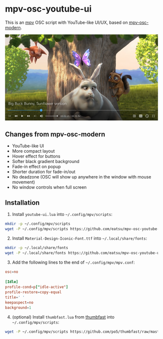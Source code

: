 # mpv-osc-youtube-ui

This is an [mpv](https://github.com/mpv-player/mpv) OSC script with YouTube-like UI/UX, based on [mpv-osc-modern](https://github.com/maoiscat/mpv-osc-modern).

![preview](preview.png?raw=true)

## Changes from mpv-osc-modern

- YouTube-like UI
- More compact layout
- Hover effect for buttons
- Softer black gradient background
- Fade-in effect on popup
- Shorter duration for fade-in/out
- No deadzone (OSC will show up anywhere in the window with mouse movement)
- No window controls when full screen

## Installation

1. Install `youtube-ui.lua` into `~/.config/mpv/scripts`:

```sh
mkdir -p ~/.config/mpv/scripts
wget -P ~/.config/mpv/scripts https://github.com/eatsu/mpv-osc-youtube-ui/raw/main/youtube-ui.lua
```

2. Install `Material-Design-Iconic-Font.ttf` into `~/.local/share/fonts`:

```sh
mkdir -p ~/.local/share/fonts
wget -P ~/.local/share/fonts https://github.com/eatsu/mpv-osc-youtube-ui/raw/main/Material-Design-Iconic-Font.ttf
```

3. Add the following lines to the end of `~/.config/mpv/mpv.conf`:

```conf
osc=no

[Idle]
profile-cond=p["idle-active"]
profile-restore=copy-equal
title=' '
keepaspect=no
background=1
```

4. (optional) Install `thumbfast.lua` from [thumbfast](https://github.com/po5/thumbfast) into `~/.config/mpv/scripts`:

```sh
wget -P ~/.config/mpv/scripts https://github.com/po5/thumbfast/raw/master/thumbfast.lua
```
